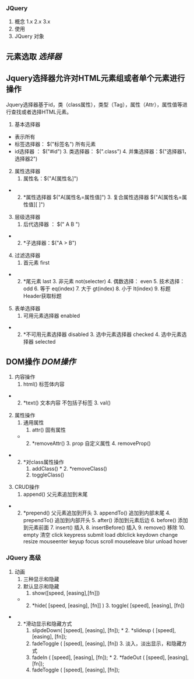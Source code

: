 ### JQuery
1. 概念
    1.x 
    2.x
    3.x
2. 使用
3. JQuery 对象
## 元素选取 *选择器*
## Jquery选择器允许对HTML元素组或者单个元素进行操作
Jquery选择器基于id，类（class属性），类型（Tag），属性（Attr），属性值等进行查找或者选择HTML元素。

1. 基本选择器 
* 表示所有
* 标签选择器： $("标签名") 所有元素
* id选择器 ： $("#id") 
    3. 类选择器： $(".class")
    4. 并集选择器：$("选择器1， 选择器2")
2. 属性选择器
    1. 属性名：$("A[属性名]")
*    2. *属性选择器 $("A[属性名=属性值]")
    3. 复合属性选择器 $("A[属性名=属性值][ ]")
3. 层级选择器
    1. 后代选择器 ： $(" A B ")
*    2. *子选择器：$("A > B")
4. 过滤选择器
    1. 首元素 first
*    2. *尾元素 last
    3. 非元素 not(selecter)
    4. 偶数选择： even 
    5. 技术选择： odd
    6. 等于 eq(index)
    7. 大于 gt(index)
    8. 小于 lt(index)
    9. 标题 Header获取标题
5. 表单选择器
    1. 可用元素选择器 enabled
*    2. *不可用元素选择器 disabled
    3. 选中元素选择器 checked
    4. 选中元素选择器 selected

## DOM操作 *DOM操作*
1. 内容操作
    1. html() 标签体内容
*    2. *text() 文本内容 不包括子标签
    3. val()
2. 属性操作
    1. 通用属性
        1. attr()  固有属性
    *    2. *removeAttr()
        3. prop    自定义属性
        4. removeProp()
*    2. *对class属性操作
        1. addClass()
    *    2. *removeClass()
        3. toggleClass()
3. CRUD操作
    1. append() 父元素追加到末尾
*    2. *prepend() 父元素追加到开头
    3. appendTo() 追加到内部末尾
    4. prependTo() 追加到内部开头
    5. after() 添加到元素后边
    6. before() 添加到元素前面
    7. insert() 插入
    8. insertBefore() 插入
    9. remove() 移除
    10. empty 清空
    click 	    keypress 	submit 	    load
    dblclick 	keydown 	change 	    resize
    mouseenter 	keyup 	    focus 	    scroll
    mouseleave 	blur 	    unload
    hover

### JQuery 高级
1. 动画
    1. 三种显示和隐藏
    1. 默认显示和隐藏
        1. show([speed, [easing],[fn]])
    *    2. *hide( [speed, [easing], [fn]] )
        3. toggle( [speed], [easing], [fn])
*    2. *滑动显示和隐藏方式
        1. slipdeDown( [speed], [easing], [fn]);
    *    2. *slideup ( [speed], [easing], [fn]);
        3. fadeToggle ( [speed], [easing], [fn])
    3. 淡入，淡出显示，和隐藏方式
        1. fadeIn ( [speed], [easing], [fn]);
    *    2. *fadeOut ( [speed], [easing], [fn]);
        3. fadeToggle ( [speed], [easing], [fn]);
    